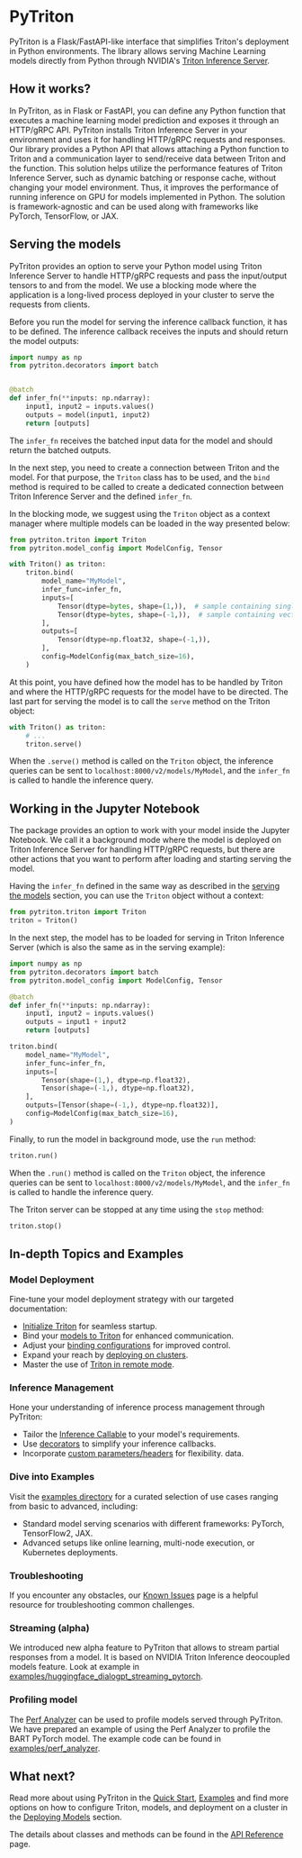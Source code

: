 <!--
Copyright (c) 2022-2023, NVIDIA CORPORATION. All rights reserved.

Licensed under the Apache License, Version 2.0 (the "License");
you may not use this file except in compliance with the License.
You may obtain a copy of the License at

    http://www.apache.org/licenses/LICENSE-2.0

Unless required by applicable law or agreed to in writing, software
distributed under the License is distributed on an "AS IS" BASIS,
WITHOUT WARRANTIES OR CONDITIONS OF ANY KIND, either express or implied.
See the License for the specific language governing permissions and
limitations under the License.
-->

# PyTriton

PyTriton is a Flask/FastAPI-like interface that simplifies Triton's deployment in Python environments.
The library allows serving Machine Learning models directly from Python through
NVIDIA's [Triton Inference Server](https://github.com/triton-inference-server).

## How it works?

In PyTriton, as in Flask or FastAPI, you can define any Python function that executes a machine learning model prediction and exposes
it through an HTTP/gRPC API. PyTriton installs Triton Inference Server in your environment and uses it for handling
HTTP/gRPC requests and responses. Our library provides a Python API that allows attaching a Python function to Triton
and a communication layer to send/receive data between Triton and the function. This solution helps utilize the
performance features of Triton Inference Server, such as dynamic batching or response cache, without changing your model
environment. Thus, it improves the performance of running inference on GPU for models implemented in Python. The solution is
framework-agnostic and can be used along with frameworks like PyTorch, TensorFlow, or JAX.

## Serving the models

PyTriton provides an option to serve your Python model using Triton Inference Server to
handle HTTP/gRPC
requests and pass the input/output tensors to and from the model. We use a blocking mode where the application is a
long-lived process deployed in your cluster to serve the requests from clients.

Before you run the model for serving the inference callback function, it has to be defined. The inference callback receives the
inputs and should return the model outputs:

```python
import numpy as np
from pytriton.decorators import batch


@batch
def infer_fn(**inputs: np.ndarray):
    input1, input2 = inputs.values()
    outputs = model(input1, input2)
    return [outputs]
```

The `infer_fn` receives the batched input data for the model and should return the batched outputs.

In the next step, you need to create a connection between Triton and the model. For that purpose, the `Triton` class has to
be used, and the `bind` method is required to be called to create a dedicated connection between Triton Inference
Server and the defined `infer_fn`.

In the blocking mode, we suggest using the `Triton` object as a context manager where multiple models can be loaded in
the way presented below:

<!--pytest.mark.skip-->
```python
from pytriton.triton import Triton
from pytriton.model_config import ModelConfig, Tensor

with Triton() as triton:
    triton.bind(
        model_name="MyModel",
        infer_func=infer_fn,
        inputs=[
            Tensor(dtype=bytes, shape=(1,)),  # sample containing single bytes value
            Tensor(dtype=bytes, shape=(-1,)),  # sample containing vector of bytes
        ],
        outputs=[
            Tensor(dtype=np.float32, shape=(-1,)),
        ],
        config=ModelConfig(max_batch_size=16),
    )
```

At this point, you have defined how the model has to be handled by Triton and where the HTTP/gRPC requests for the model have
to be directed. The last part for serving the model is to call the `serve` method on the Triton object:


<!--pytest.mark.skip-->
```python
with Triton() as triton:
    # ...
    triton.serve()
```

When the `.serve()` method is called on the `Triton` object, the inference queries can be sent to
`localhost:8000/v2/models/MyModel`, and the `infer_fn` is called to handle the inference query.

## Working in the Jupyter Notebook

The package provides an option to work with your model inside the Jupyter Notebook. We call it a
background mode where
the model is deployed on Triton Inference Server for handling HTTP/gRPC requests, but there are other actions that you
want to perform after loading and starting serving the model.

Having the `infer_fn` defined in the same way as described in the [serving the models](#serving-the-models) section, you
can use the `Triton` object without a context:

<!--pytest-codeblocks:cont-->
```python
from pytriton.triton import Triton
triton = Triton()
```

In the next step, the model has to be loaded for serving in Triton Inference Server (which is also the same
as in the serving example):

<!--pytest-codeblocks:cont-->

```python
import numpy as np
from pytriton.decorators import batch
from pytriton.model_config import ModelConfig, Tensor

@batch
def infer_fn(**inputs: np.ndarray):
    input1, input2 = inputs.values()
    outputs = input1 + input2
    return [outputs]

triton.bind(
    model_name="MyModel",
    infer_func=infer_fn,
    inputs=[
        Tensor(shape=(1,), dtype=np.float32),
        Tensor(shape=(-1,), dtype=np.float32),
    ],
    outputs=[Tensor(shape=(-1,), dtype=np.float32)],
    config=ModelConfig(max_batch_size=16),
)
```

Finally, to run the model in background mode, use the `run` method:

<!--pytest.mark.skip-->
```python
triton.run()
```

When the `.run()` method is called on the `Triton` object, the inference queries can be sent to
`localhost:8000/v2/models/MyModel`, and the `infer_fn` is called to handle the inference query.

The Triton server can be stopped at any time using the `stop` method:


<!--pytest.mark.skip-->
```python
triton.stop()
```

## In-depth Topics and Examples

### Model Deployment

Fine-tune your model deployment strategy with our targeted documentation:

- [Initialize Triton](initialization.md) for seamless startup.
- Bind your [models to Triton](binding_models.md) for enhanced communication.
- Adjust your [binding configurations](binding_configuration.md) for improved control.
- Expand your reach by [deploying on clusters](guides/deploying_in_clusters.md).
- Master the use of [Triton in remote mode](remote_triton.md).


### Inference Management

Hone your understanding of inference process management through PyTriton:

- Tailor the [Inference Callable](inference_callables/README.md) to your model's requirements.
- Use [decorators](inference_callables/decorators.md) to simplify your inference callbacks.
- Incorporate [custom parameters/headers](inference_callables/custom_params.md) for flexibility.
data.


### Dive into Examples

Visit the [examples directory](../examples/) for a curated selection of use cases ranging from basic to advanced, including:

- Standard model serving scenarios with different frameworks: PyTorch, TensorFlow2, JAX.
- Advanced setups like online learning, multi-node execution, or Kubernetes deployments.

### Troubleshooting

If you encounter any obstacles, our [Known Issues](known_issues.md) page is a helpful resource for troubleshooting common challenges.

### Streaming (alpha)

We introduced new alpha feature to PyTriton that allows to stream partial responses from a model. It is based on NVIDIA Triton Inference deocoupled models feature. Look at example in [examples/huggingface_dialogpt_streaming_pytorch](../examples/huggingface_dialogpt_streaming_pytorch).

### Profiling model

The [Perf Analyzer](https://github.com/triton-inference-server/client/blob/main/src/c++/perf_analyzer/README.md) can be
used to profile models served through PyTriton. We have prepared an example of
using the Perf Analyzer to profile the BART PyTorch model. The example code can be found
in [examples/perf_analyzer](../examples/perf_analyzer).


## What next?

Read more about using PyTriton in the [Quick Start](quick_start.md), [Examples](../examples) and
find more options on how to configure Triton, models, and deployment on a cluster in the [Deploying Models](initialization.md)
section.

The details about classes and methods can be found in the [API Reference](reference/triton.md) page.
